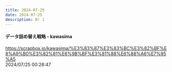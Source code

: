 ```yaml
---
title: 2024-07-25
date: 2024-07-25
description: B! 1
---
```


#### データ詰め替え戦略 - kawasima
https://scrapbox.io/kawasima/%E3%83%87%E3%83%BC%E3%82%BF%E8%A9%B0%E3%82%81%E6%9B%BF%E3%81%88%E6%88%A6%E7%95%A5<br>
2024/07/25 00:28:47<br>


